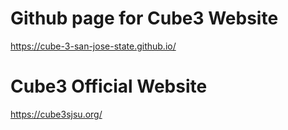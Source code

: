 # Github page for Cube3 Website
https://cube-3-san-jose-state.github.io/

# Cube3 Official Website
https://cube3sjsu.org/
